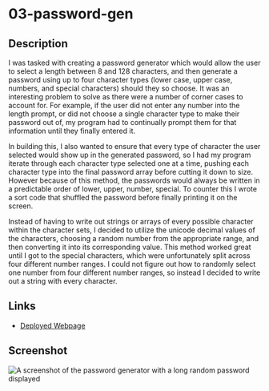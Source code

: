 # 03-password-gen

## Description

I was tasked with creating a password generator which would allow the user to select a length between 8 and 128 characters, and then generate a password using up to four character types (lower case, upper case, numbers, and special characters) should they so choose. It was an interesting problem to solve as there were a number of corner cases to account for. For example, if the user did not enter any number into the length prompt, or did not choose a single character type to make their password out of, my program had to continually prompt them for that information until they finally entered it. 

In building this, I also wanted to ensure that every type of character the user selected would show up in the generated password, so I had my program iterate through each character type selected one at a time, pushing each character type into the final password array before cutting it down to size. However because of this method, the passwords would always be written in a predictable order of lower, upper, number, special. To counter this I wrote a sort code that shuffled the password before finally printing it on the screen.

Instead of having to write out strings or arrays of every possible character within the character sets, I decided to utilize the unicode decimal values of the characters, choosing a random number from the appropriate range, and then converting it into its corresponding value. This method worked great until I got to the special characters, which were unfortunately split across four different number ranges. I could not figure out how to randomly select one number from four different number ranges, so instead I decided to write out a string with every character.

## Links

- [Deployed Webpage](https://en-moss.github.io/03-password-gen/ "Deployed Webpage")

## Screenshot

![A screenshot of the password generator with a long random password displayed](./assets/screenshot)
